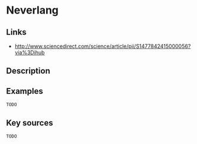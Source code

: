 # Neverlang

## Links
- http://www.sciencedirect.com/science/article/pii/S1477842415000056?via%3Dihub

## Description

## Examples

    TODO

## Key sources

    TODO
